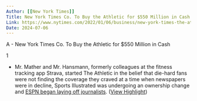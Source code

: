 ```yaml
---
Author: [[New York Times]]
Title: New York Times Co. To Buy the Athletic for $550 Million in Cash
Link: https://www.nytimes.com/2022/01/06/business/new-york-times-the-athletic.html
Date: 2024-07-06
---
```

A - New York Times Co. To Buy the Athletic for $550 Million in Cash

1
- Mr. Mather and Mr. Hansmann, formerly colleagues at the fitness tracking app Strava, started The Athletic in the belief that die-hard fans were not finding the coverage they craved at a time when newspapers were in decline, Sports Illustrated was undergoing an ownership change and [ESPN began laying off journalists](https://www.nytimes.com/2017/04/26/sports/espn-layoffs.html). ([View Highlight](https://read.readwise.io/read/01gxadqch4c0wqjzvqby33pwkw))
